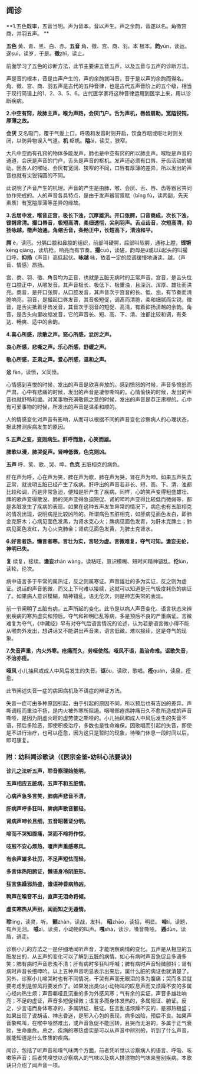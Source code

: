 ## 闻诊

**1.五色既审，五音当明。声为音本，音以声生。声之余韵，音遂以名。角徵宫商，并羽五声。 **

**五色** 黄、青、黑、白、赤。**五音** 角、徵、宫、商、羽。本 根本。**韵**yūn，读运。遂suì，读岁，于是。**徵**zhǐ，读止。

前面学习了五色的诊断方法，此节主要讲五音五声，以及五音与五声的诊断方法。

声是音的根本，音是由声产生的，声的余韵就叫音，音于是以声的余韵而得名。角、徴、宫、商、羽五声是古代的五种音律，也是古代五声音阶上的五个级，相当于现行简谱上的1、2、3、5、6。古代医学家将这种音律运用到医学上来，用以诊断疾病。

**2.中空有窍，故肺主声。喉为声路，会厌门户。舌为声机，唇齿扇助。宽隘锐钝，厚薄之故。**

**会厌** 又名吸门，覆于气爰上口，呼吸和发音时则开启，饮食吞咽或呕吐时则关闭，以防异物误入气道。**机** 枢机。**隘**ài，读艾，狭窄。

大凡中空而有孔窍的物体多能发声，肺也是中空有窍的所以肺主声。喉咙是声音的通道，会厌是声音的门户，舌头是声音的枢机。发声还必须有口唇、牙齿活动的辅助。因各人的喉咙、会厌有宽阔、狭窄的不同，口唇有厚薄的差异，所以发出的声音也就有尖锐钝圆的不同。

此说明了声音产生的机理。声音的产生是由肺、喉、会厌、舌、唇、齿等器官共同协作完成的。人的声音各具特点，是由于发声器官禀赋（bǐng fù，读丙副，先天素质）有宽隘厚薄等差异的缘故。

**3.舌居中发，喉音正宫，极长下浊，沉厚雄洪。开口张腭，口音商成，次长下浊，铿锵肃清。撮口唇音，极短高清，柔细透彻，尖利羽声。舌点齿音，次短高清，抑扬咏越，徵声始通。角缩舌音，条畅正中，长短高下，清浊和平。**

**腭** è，读厄。分膈口腔和鼻腔的组织，前部叫硬腭，后部叫软腭，通称上膛。**铿锵** kēng qiāng，读坑枪，响亮而有节奏。**撮**cuō，读磋，韵母是ü或以ü起头的叫撮口呼。**抑扬**（声音）高低起伏。**咏越** 咏，依着一定的腔调缓慢地诵读。越，（声音、情感）昂扬。

宫、商、羽、徵、角音均为正音，也就是五脏无病时的正常声音。宫音，是舌头位在口腔正中，从喉发音。其声音极长、极低下、极重浊，且深沉、浑厚、雄壮而洪亮。商音，是开口张腭，从口腔发音，其声音次于宫音的长、低、浊，有节奏而清脆响亮。羽音，是撮起口唇发音，其音极短促，调髙而清脆，柔和细腻而尖锐。徵音，是舌尖抵着牙齿发音，其音次于羽音的短促、高清，有着抑扬清越的余韵。角音，是舌头向里收缩发音，它的声音长、短、高、下、清、浊都比较和调，有条达、畅爽、适中的余韵。

**4.喜心所感，欣散之声。怒心所感，忿厉之声。**

**哀心所感，悲嘶之声。乐心所感，舒缓之声。**

**敬心所感，正肃之声。爱心所感，温和之声。**

**忿** fèn，读愤，义同愤。

心情感到喜悦的时候，发出的声音是欣喜奔放的。感到愤怒的时候，声音多愤怒而严肃。心中有悲痛的时候，发出的声音是凄惨嘶呜的。心情愉快的时候，发出的声音也就舒畅和缓。对某事物充满敬佩之意的时候，发出的声音是恭正肃穆的。心中有可爱事物的时候，所发出的声音是温柔和顺的。

人的情感变化对声音有影响，从而可以根据不同的声音变化诊察病人的心理状态，据此推测疾病发生的原因。

**5.五声之变，变则病生。肝呼而急，心笑而雄。**

**脾歌以漫，肺哭促声。肾呻低微，色克则凶。**

**五声** 呼、笑、歌、哭、呻。**色克** 五脏相克的病色。

肝在声为呼，心在声为笑，脾在声为歌，肺在声为哭，肾在声为呻。如果五声失去正常，就说明五脏已经产生了疾病。肝呼出的声音若非长、短、高、下、清、浊都比较和调，而是非常急迫，便知是肝产生了疾病。同样，心的笑声变得粗盛雄壮、脾的歌声变得散没、肺的哭声变得急迫短促、肾的呻吟声变得比较低而微弱等，都是各脏发生了疾病的表现。如果在这种五声发生异常的情况下，病色也有五脏相克的情况出现，说明病是比较凶险的。所谓病色五脏相克，如肝病见面色发白，即肺金克肝木；心病见面色发黑，为肾水克心火；脾病见面色发青，为肝木克脾土；肺病见面色发红，为心火克肺金；肾病见面色发黄，为脾土克肾水。

**6.好言者热，懒言者寒。言壮为实，言轻为虚。言微难复，夺气可知。谵妄无伦，神明已失。**

**复** 续复，接续。**谵妄**zhān wàng，读粘旺，意识模糊、短时间精神错乱。**伦**lún，读轮，伦次。

病中语言多于平常的属热证，反之则属寒证。声音雄壮的多为实证，反之则为虚证。说话的声音低微，而又上下句难以接续，这就可以知道是元气极度耗伤的病证了。如果病人意识模糊，精神错乱，语无伦次，则是神志失常的表现。

前一节闸明了五脏有病，五声所起的变化。此节是以病人声音变化、语言状态来辨别疾病的寒热虚实和预后。夺气和神明已乱等病，多是预后不良的严重病证。言微难复为夺气，《中藏经》早有对夺气后语言情况的论述，认为若是语言微小得不能从喉向外发出，想讲话又不能讲出声音来，语言低微，难以接续，这是夺气的现象。

**7.失音声重，内火外寒。疮痛而久，劳哑使然。哑风不语，虽治命难。讴歌失音，不治亦痊。**

**哑风** 小儿抽风或成人中风后发生的失音。**讴**ōu，读欧，歌唱。**痊**quán，读泉，痊愈。

此节闸述失音一症的病因病机及不语症的辨证方法。

失音一症可由多种原因引起，由于引起的原因不同，所以预后也有吉凶的差异。声嘶调粗而重浊不扬，是内火被外寒所阻遏。咽喉部疮疡肿痛日久不愈所造成的声音嘶哑，是因为阴虚火旺的虚劳使之嘶哑的。小儿抽风和成人中风后发生的失音不语，预后多险恶，即使积极治疗，多数也是性命难保。因歌唱而引起的失音，即使是不进行治疗，也可以痊愈，因为这只是暂时的现象，待嗓门休息一段时间以后，即可康复。

### **附：幼科闻诊歌诀**（《医宗金鉴•幼科心法要诀》)

**诊儿之法听五声，聆音察理始能明，**

**五声相应五脏病，五声不和五脏情。**

**心病声急多言笑，肺病声悲音不清，**

**肝病声呼多狂叫，脾病声歌音颤轻，**

**肾病声呻长且细，五音昭著证分明。**

**啼而不哭知腹痛，哭而不啼将作惊，**

**吱煎不安心烦热，嗄声声重感寒风。**

**有余声雄多壮厉，不足声短怯而轻，**

**多言体热阳腑证，懒语身冷阴脏形。**

**狂言焦躁邪热盛，谵语神昏病热凶，**

**鸭声在喉音不出，直声无泪命将倾。**

**虚实寒热从声别，闻而知之无遁情。**

**聆**líng，读灵，听。 **颤**zhàn，读战，发抖。 **昭**zhāo，读招，明显。 **啼**tí，读题，有声无泪。 **嗞**zī，读资，小动物的叫声。**嘎**shà，读沙，嗓音嘶哑。 **遁**dùn，读盾，逃走。

诊察小儿的方法之一是仔细地闻听声音，才能明察病情的变化。五声是从相应的五脏发出的，从五声的变化可以了解到五脏的病情。如心有病时声音急促且多语多笑；肺有病时声音悲浊不清；肝有病时多狂叫呼喊；脾有病时声音轻微颤抖；肾有病时声音长细呻吟。以上五种声音明显表示出来后，属什么脏的病证也就清楚了。另外，诊察小儿啼哭时也有不同情况，干哭有声而无眼泪的多为腹痛；哭而多泪就要考虑到是惊风将要发作了。如果发出类似小动物叫的叹息声而又烦躁不安的多属心经内热生烦；声音嘶哑且沉重的多为外感风寒；气有余的实证，声音多雄壮响亮；不足的虚证，声音多短促轻微；语言多而身体发热的，多属阳证、腑证。反之，少言语而身体寒凉的，多属阴证、脏证。狂言乱语烦躁不安的，是邪热极盛；如果出现了说胡话、神志昏迷，是邪入心包的表现，病多凶险，预后不良。如果声音象鸭叫，在喉中哑然难出，或声音急促不能回转，且哭而无泪的，多属于正气衰败，生命垂危。总之，疾病的寒热虚实是可以从声音中辨別的，听到了什么声音，就能知道是什么性质的疾病。

闻诊，包括了听声音和嗅气味两个方面，前者凭听觉以诊察病人的语言、呼吸、咳嗽等声音；后者凭嗅觉以诊察病人的气味以及病人排泄物的气味来鉴别疾病。本歌诀只介绍了闻声音一项。

